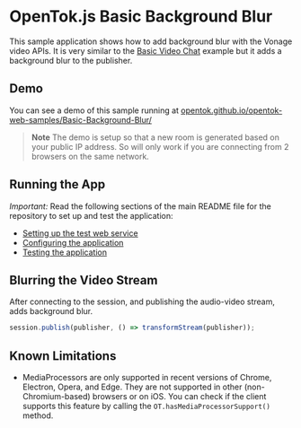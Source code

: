 OpenTok.js Basic Background Blur
=======================

This sample application shows how to add background blur with the Vonage
video APIs. It is very similar to the [Basic Video Chat](../Basic%20Video%20Chat/) example but it adds a background blur to the publisher.

## Demo

You can see a demo of this sample running at [opentok.github.io/opentok-web-samples/Basic-Background-Blur/](https://opentok.github.io/opentok-web-samples/Basic-Background-Blur/)

> **Note** The demo is setup so that a new room is generated based on your public IP address. So will only work if you are connecting from 2 browsers on the same network.

## Running the App

*Important:* Read the following sections of the main README file for the repository to set up
and test the application:

* [Setting up the test web service](../README.md#setting-up-the-test-web-service)
* [Configuring the application](../README.md#configuring-the-application)
* [Testing the application](../README.md#testing-the-application)

## Blurring the Video Stream

After connecting to the session, and publishing the audio-video stream, adds background blur.
```javascript
session.publish(publisher, () => transformStream(publisher));
```

## Known Limitations
 * MediaProcessors are only supported in recent versions of Chrome, Electron, Opera, and Edge. They are not supported in other (non-Chromium-based) browsers or on iOS. You can check if the client supports this feature by calling the `OT.hasMediaProcessorSupport()` method.
